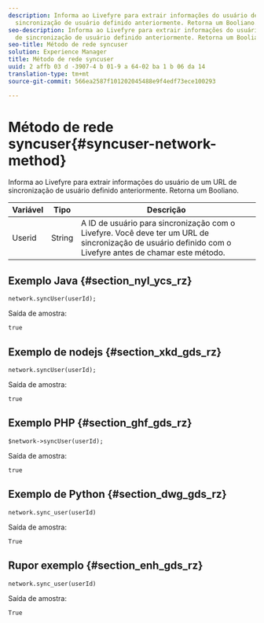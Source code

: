 ```yaml
---
description: Informa ao Livefyre para extrair informações do usuário de um URL de
  sincronização de usuário definido anteriormente. Retorna um Booliano.
seo-description: Informa ao Livefyre para extrair informações do usuário de um URL
  de sincronização de usuário definido anteriormente. Retorna um Booliano.
seo-title: Método de rede syncuser
solution: Experience Manager
title: Método de rede syncuser
uuid: 2 affb 03 d -3907-4 b 01-9 a 64-02 ba 1 b 06 da 14
translation-type: tm+mt
source-git-commit: 566ea2587f101202045488e9f4edf73ece100293

---
```



# Método de rede syncuser{#syncuser-network-method}

Informa ao Livefyre para extrair informações do usuário de um URL de sincronização de usuário definido anteriormente. Retorna um Booliano.

| Variável | Tipo | Descrição |
|--- |--- |--- |
| Userid | String | A ID de usuário para sincronização com o Livefyre. Você deve ter um URL de sincronização de usuário definido com o Livefyre antes de chamar este método. |

## Exemplo Java {#section_nyl_ycs_rz}

```
network.syncUser(userId); 
```

Saída de amostra:

```
true
```

## Exemplo de nodejs {#section_xkd_gds_rz}

```
network.syncUser(userId); 
```

Saída de amostra:

```
true
```

## Exemplo PHP {#section_ghf_gds_rz}

```
$network->syncUser(userId); 
```

Saída de amostra:

```
true
```

## Exemplo de Python {#section_dwg_gds_rz}

```
network.sync_user(userId) 
```

Saída de amostra:

```
True
```

## Rupor exemplo {#section_enh_gds_rz}

```
network.sync_user(userId) 
```

Saída de amostra:

```
True
```
